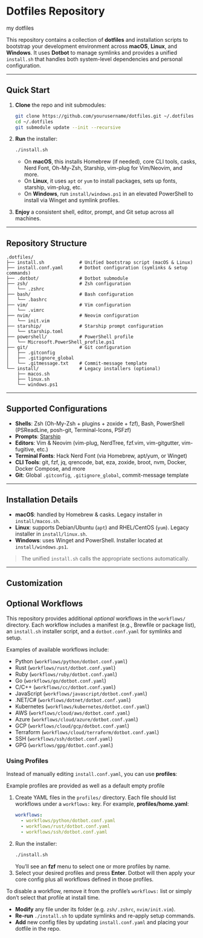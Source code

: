 # Dotfiles Repository
my dotfiles

This repository contains a collection of **dotfiles** and installation scripts to bootstrap your development environment across **macOS**, **Linux**, and **Windows**. It uses **Dotbot** to manage symlinks and provides a unified `install.sh` that handles both system-level dependencies and personal configuration.

---

## Quick Start

1. **Clone** the repo and init submodules:

   ```bash
   git clone https://github.com/yourusername/dotfiles.git ~/.dotfiles
   cd ~/.dotfiles
   git submodule update --init --recursive
   ```

2. **Run** the installer:

   ```bash
   ./install.sh
   ```

   - On **macOS**, this installs Homebrew (if needed), core CLI tools, casks, Nerd Font, Oh-My-Zsh, Starship, vim-plug for Vim/Neovim, and more.
   - On **Linux**, it uses `apt` or `yum` to install packages, sets up fonts, starship, vim-plug, etc.
   - On **Windows**, run `install/windows.ps1` in an elevated PowerShell to install via Winget and symlink profiles.

3. **Enjoy** a consistent shell, editor, prompt, and Git setup across all machines.

---

## Repository Structure

```text
.dotfiles/
├── install.sh             # Unified bootstrap script (macOS & Linux)
├── install.conf.yaml      # Dotbot configuration (symlinks & setup commands)
├── .dotbot/               # Dotbot submodule
├── zsh/                   # Zsh configuration
│   └── .zshrc
├── bash/                  # Bash configuration
│   └── .bashrc
├── vim/                   # Vim configuration
│   └── .vimrc
├── nvim/                  # Neovim configuration
│   └── init.vim
├── starship/              # Starship prompt configuration
│   └── starship.toml
├── powershell/            # PowerShell profile
│   └── Microsoft.PowerShell_profile.ps1
├── git/                   # Git configuration
│   ├── .gitconfig
│   ├── .gitignore_global
│   └── .gitmessage.txt    # Commit-message template
└── install/               # Legacy installers (optional)
    ├── macos.sh
    ├── linux.sh
    └── windows.ps1
```

---

## Supported Configurations

- **Shells**: Zsh (Oh-My-Zsh + plugins + zoxide + fzf), Bash, PowerShell (PSReadLine, posh-git, Terminal-Icons, PSFzf)
- **Prompts**: [Starship](https://starship.rs/)
- **Editors**: Vim & Neovim (vim-plug, NerdTree, fzf.vim, vim-gitgutter, vim-fugitive, etc.)
- **Terminal Fonts**: Hack Nerd Font (via Homebrew, apt/yum, or Winget)
- **CLI Tools**: git, fzf, jq, qrencode, bat, eza, zoxide, broot, nvm, Docker, Docker Compose, and more
- **Git**: Global `.gitconfig`, `.gitignore_global`, commit-message template

---

## Installation Details

- **macOS**: handled by Homebrew & casks. Legacy installer in `install/macos.sh`.
- **Linux**: supports Debian/Ubuntu (`apt`) and RHEL/CentOS (`yum`). Legacy installer in `install/linux.sh`.
- **Windows**: uses Winget and PowerShell. Installer located at `install/windows.ps1`.

> The unified `install.sh` calls the appropriate sections automatically.

---

## Customization

## Optional Workflows

This repository provides additional _optional_ workflows in the `workflows/` directory. Each workflow includes a manifest (e.g., Brewfile or package list), an `install.sh` installer script, and a `dotbot.conf.yaml` for symlinks and setup.

Examples of available workflows include:
- Python (`workflows/python/dotbot.conf.yaml`)
- Rust (`workflows/rust/dotbot.conf.yaml`)
- Ruby (`workflows/ruby/dotbot.conf.yaml`)
- Go (`workflows/go/dotbot.conf.yaml`)
- C/C++ (`workflows/cc/dotbot.conf.yaml`)
- JavaScript (`workflows/javascript/dotbot.conf.yaml`)
- .NET/C# (`workflows/dotnet/dotbot.conf.yaml`)
- Kubernetes (`workflows/kubernetes/dotbot.conf.yaml`)
- AWS (`workflows/cloud/aws/dotbot.conf.yaml`)
- Azure (`workflows/cloud/azure/dotbot.conf.yaml`)
- GCP (`workflows/cloud/gcp/dotbot.conf.yaml`)
- Terraform (`workflows/cloud/terraform/dotbot.conf.yaml`)
- SSH (`workflows/ssh/dotbot.conf.yaml`)
- GPG (`workflows/gpg/dotbot.conf.yaml`)

### Using Profiles

Instead of manually editing `install.conf.yaml`, you can use **profiles**:

Example profiles are provided as well as a default empty profile

1. Create YAML files in the `profiles/` directory. Each file should list workflows under a `workflows:` key. For example, **profiles/home.yaml**:
   ```yaml
   workflows:
     - workflows/python/dotbot.conf.yaml
     - workflows/rust/dotbot.conf.yaml
     - workflows/ssh/dotbot.conf.yaml
   ```
2. Run the installer:
   ```bash
   ./install.sh
   ```
   You’ll see an **fzf** menu to select one or more profiles by name.
3. Select your desired profiles and press **Enter**. Dotbot will then apply your core config plus all workflows defined in those profiles.

To disable a workflow, remove it from the profile’s `workflows:` list or simply don’t select that profile at install time.

- **Modify** any file under its folder (e.g. `zsh/.zshrc`, `nvim/init.vim`).
- **Re-run** `./install.sh` to update symlinks and re-apply setup commands.
- **Add** new config files by updating `install.conf.yaml` and placing your dotfile in the repo.

</file>
